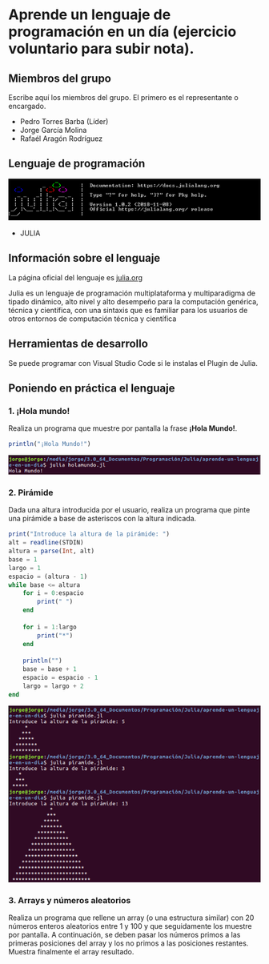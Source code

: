 # Aprende un lenguaje de programación en un día (ejercicio voluntario para subir nota).

## Miembros del grupo

Escribe aquí los miembros del grupo. El primero es el representante o encargado.

* Pedro Torres Barba (Líder)
* Jorge García Molina
* Rafaél Aragón Rodríguez

## Lenguaje de programación

<img src="./imagenes/Header.png" alt="Cabecera de Julia">

* JULIA

## Información sobre el lenguaje

La página oficial del lenguaje es [julia.org](https://julialang.org)

Julia es un lenguaje de programación multiplataforma y multiparadigma de tipado dinámico, alto nivel y alto desempeño para la computación genérica, técnica y científica, con una sintaxis que es familiar para los usuarios de otros entornos de computación técnica y científica

## Herramientas de desarrollo

Se puede programar con Visual Studio Code si le instalas el Plugin de Julia.

## Poniendo en práctica el lenguaje

### 1. ¡Hola mundo!

Realiza un programa que muestre por pantalla la frase **¡Hola Mundo!**.

```julia
println("¡Hola Mundo!")
```

<img src="./imagenes/HolaMundo.png" alt="Resultado de HolaMundo">

### 2. Pirámide

Dada una altura introducida por el usuario, realiza un programa que pinte una pirámide a base de asteriscos con la altura indicada.

```julia
print("Introduce la altura de la pirámide: ")
alt = readline(STDIN)
altura = parse(Int, alt)
base = 1
largo = 1
espacio = (altura - 1)
while base <= altura
    for i = 0:espacio
        print(" ")
    end

    for i = 1:largo
        print("*")
    end

    println("")
    base = base + 1
    espacio = espacio - 1
    largo = largo + 2
end
```

<img src="./imagenes/Piramide.png" alt="Resultado de HolaMundo">

### 3. Arrays y números aleatorios

Realiza un programa que rellene un array (o una estructura similar) con 20 números enteros aleatorios entre 1 y 100 y que seguidamente los muestre por pantalla. A continuación, se deben pasar los números primos a las primeras posiciones del array y los no primos a las posiciones restantes. Muestra finalmente el array resultado.




